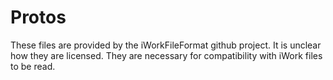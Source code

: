 Protos
======

These files are provided by the iWorkFileFormat github project. It is unclear how they are licensed. They are necessary for compatibility with iWork files to be read.
